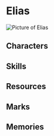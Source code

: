 # Elias
![Picture of Elias](https://render.fineartamerica.com/images/rendered/medium/print/4/8/break/images/artworkimages/medium/1/sir-galahad-george-frederic-watts.jpg)
 
## Characters
## Skills
## Resources
## Marks
## Memories